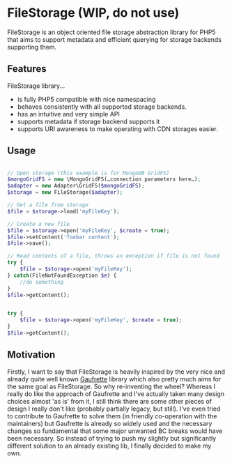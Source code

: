 FileStorage (WIP, do not use)
===========

FileStorage is an object oriented file storage abstraction library for PHP5 that aims to support metadata and efficient querying for storage backends supporting them.

## Features

FileStorage library...

* is fully PHP5 compatible with nice namespacing
* behaves consistently with all supported storage backends.
* has an intuitive and very simple API
* supports metadata if storage backend supports it
* supports URI awareness to make operating with CDN storages easier.

## Usage

```php

// Open storage (this example is for MongoDB GridFS)
$mongoGridFS = new \MongoGridFS(…connection parameters here…);
$adapter = new Adapter\GridFS($mongoGridFS);
$storage = new FileStorage($adapter);

// Get a file from storage
$file = $storage->load('myFileKey');

// Create a new file
$file = $storage->open('myFileKey', $create = true);
$file->setContent('foobar content');
$file->save();

// Read contents of a file, throws an exception if file is not found
try {
    $file = $storage->open('myFileKey');
} catch(FileNotFoundException $e) {
	//do something
}
$file->getContent();


try {
	$file = $storage->open('myFileKey', $create = true);
}
$file->getContent();

```

## Motivation

Firstly, I want to say that FileStorage is heavily inspired by the very nice and already quite well known [Gaufrette](https://github.com/KnpLabs/Gaufrette) library which also pretty much aims for the same goal as FileStorage. So why re-inventing the wheel? Whereas I really do like the approach of Gaufrette and I've actually taken many design choices almost 'as is' from it, I still think there are some other pieces of design I really don't like (probably partially legacy, but still). I've even tried to contribute to Gaufrette to solve them (in friendly co-operation with the maintainers) but Gaufrette is already so widely used and the necessary changes so fundamental that some major unwanted BC breaks would have been necessary. So instead of trying to push my slightly but significantly different solution to an already existing lib, I finally decided to make my own.
